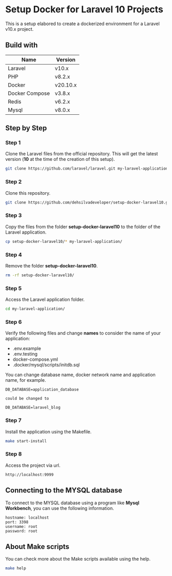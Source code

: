 # Setup Docker for Laravel 10 Projects

This is a setup elabored to create a dockerized environment for a Laravel v10.x project.

## Build with

| Name       | Version  |
| ---------- | -------- |
| Laravel | v10.x |
| PHP | v8.2.x |
| Docker | v20.10.x |
| Docker Compose | v3.8.x |
| Redis | v6.2.x |
| Mysql | v8.0.x |

## Step by Step

### Step 1

Clone the Laravel files from the official repository. This will get the latest version (**10** at the time of the creation of this setup).

```sh
git clone https://github.com/laravel/laravel.git my-laravel-application
```

### Step 2

Clone this repository.

```sh
git clone https://github.com/dehsilvadeveloper/setup-docker-laravel10.git setup-docker-laravel10
```

### Step 3

Copy the files from the folder **setup-docker-laravel10** to the folder of the Laravel application.

```sh
cp setup-docker-laravel10/* my-laravel-application/
```

### Step 4

Remove the folder **setup-docker-laravel10**.

```sh
rm -rf setup-docker-laravel10/
```

### Step 5

Access the Laravel application folder.

```sh
cd my-laravel-application/
```

### Step 6

Verify the following files and change **names** to consider the name of your application:

- .env.example
- .env.testing
- docker-compose.yml
- .docker/mysql/scripts/initdb.sql

You can change database name, docker network name and application name, for example.

```
DB_DATABASE=application_database

could be changed to

DB_DATABASE=laravel_blog
```

### Step 7

Install the application using the Makefile.

```sh
make start-install
```

### Step 8

Access the project via url.

```
http://localhost:9999
```

## Connecting to the MYSQL database

To connect to the MYSQL database using a program like **Mysql Workbench**, you can use the following information.

```
hostname: localhost
port: 3398
username: root
password: root
```

## About Make scripts

You can check more about the Make scripts available using the help.

```sh
make help
```
